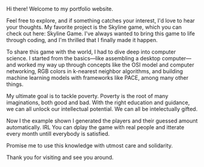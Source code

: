 Hi there! Welcome to my portfolio website.

Feel free to explore, and if something catches your interest, I'd love to hear your thoughts. My favorite project is the Skyline game, which you can check out here: Skyline Game. I've always wanted to bring this game to life through coding, and I'm thrilled that I finally made it happen.

To share this game with the world, I had to dive deep into computer science. I started from the basics—like assembling a desktop computer—and worked my way up through concepts like the OSI model and computer networking, RGB colors in k-nearest neighbor algorithms, and building machine learning models with frameworks like PACE, among many other things.

My ultimate goal is to tackle poverty. Poverty is the root of many imaginations, both good and bad. With the right education and guidance, we can all unlock our intellectual potential. We can all be intelectually gifted.

Now I the example shown I generated the players and their guessed amount automatically. IRL You can dplay the game with real people and itterate every month untill everybody is satisfied.

Promise me to use this knowledge with utmost care and solidarity. 

Thank you for visiting and see you around.
